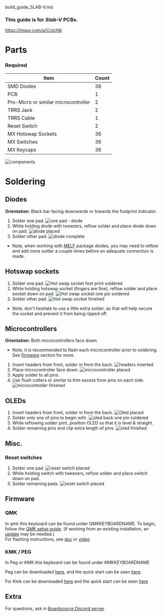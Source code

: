 build_guide_SLAB-V.md

### This guide is for *Slab-V* PCBs.
https://imgur.com/a/Crzchlb
# Parts
### Required 
| Item | Count |
|------|-------|
| SMD Diodes | 36 |
| PCB | 1 |
| Pro-Micro or similar microcontroller | 2 |
| TRRS Jack | 2 | 
| TRRS Cable | 1 | 
| Reset Switch | 2 | 
| MX Hotswap Sockets | 36 | 
| MX Switches | 36 | 
| MX Keycaps | 36 |



![components](https://imgur.com/1qa41s8.jpg)

# Soldering
## Diodes
**Orientation**: Black bar facing downwards or towards the footprint indicator.
1. Solder one pad.
![one pad - diode](https://imgur.com/kt91wS4.jpg)
2. While holding diode with tweezers, reflow solder and place diode down on pad.
![diode placed](https://imgur.com/Wzm6lms.jpg)
3. Solder other pad.
![diode complete](https://imgur.com/c2GLXFj.jpg)
- Note, when working with [MELF](https://en.wikipedia.org/wiki/Metal_electrode_leadless_face) package diodes,
you may need to reflow and add more solder a couple times before an adequate connection is made.



## Hotswap sockets
1. Solder one pad.
![Hot swap socket foot print soldered](https://imgur.com/zHeelOP.jpg)
2. While holding hotswap socket (fingers are fine), reflow solder and place socket down on pad.
![Hot swap socket one pin soldered](https://imgur.com/SqLPWRn.jpg)
3. Solder other pad.
![Hot swap socket finished](https://imgur.com/7kLVfDq.jpg)
- Note, don't hesitate to use a little extra solder, as that will help secure the socket and prevent it from being ripped off.

## Microcontrollers
**Orientation**: Both microcontrollers face down.
- Note, it is recommended to flash each microcontroller prior to soldering. See [firmware](#firmware) section for more.
1. Insert headers from front, solder in from the back.
![headers inserted](https://imgur.com/HbvlkJG.jpg)
2. Place microcontroller face down. 
![microcontroller placed](https://imgur.com/jrOQnpv.jpg)
3. Apply solder to all pins.
4. Use flush cutters or similar to trim excess from pins on each side.
![microcontroller finished](https://imgur.com/Qlphzkj.jpg)

## OLEDs
1. Insert headers from front, solder in from the back.
![Oled placed](OLEDCLOSEUPIMG1)
2. Solder only one of pins to begin with.
![oled back one pin soldered](OLEDCLOSEUPIMG2)
3. While reflowing solder joint, position OLED so that it is level & straight.
4. Solder remaining pins and clip extra length of pins.
![oled finished](OLEDCLOSEUPIMG3)

## Misc.
### Reset switches
1. Solder one pad.
![reset switch placed](https://imgur.com/wjKfxHU.jpg)
2. While holding switch with tweezers, reflow solder and place switch down on pad.
3. Solder remaining pads.
![reset switch placed](https://imgur.com/PXBCfUV.jpg)



## Firmware

### QMK
In qmk this keyboard can be found under QMKKEYBOARDNAME.
To begin, follow the [QMK setup guide](https://docs.qmk.fm/#/newbs_getting_started). (if working from an existing installation, an [update](https://docs.qmk.fm/#/newbs_git_using_your_master_branch?id=updating-your-master-branch) may be needed.) \
For flashing instructions, see [doc](https://docs.qmk.fm/#/newbs_flashing) or [video](https://www.youtube.com/watch?v=fuBJbdCFF0Q)

### KMK / PEG
In Peg or KMK this keyboard can be found under KMKKEYBOARDNAME

Peg can be downloaded [here](https://peg.software/), and the quick start can be seen [here](https://peg.software/docs/Peg_Client/#quick-start-and-testing).

For Kmk can be downloaded [here](https://github.com/KMKfw/kmk_firmware) and the quick start can be seen [here](http://kmkfw.io/docs/Getting_Started#tldr-quick-start-guide)



## Extra
For questions, ask in [Boardsource Discord server](https://discord.gg/5qpqbgaTYz)